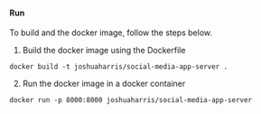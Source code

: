 
#### Run
To build and the docker image, follow the steps below.

1. Build the docker image using the Dockerfile
```
docker build -t joshuaharris/social-media-app-server .
```

2. Run the docker image in a docker container
```
docker run -p 8000:8000 joshuaharris/social-media-app-server
```